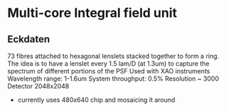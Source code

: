 # Multi-core Integral field unit

## Eckdaten

73 fibres attached to hexagonal lenslets stacked together to form a ring.
The idea is to have a lenslet every 1.5 lam/D (at 1.3um) to capture the spectrum of different portions of the PSF
Used with XAO instruments
Wavelength range: 1-1.6um
System throughput: 0.5%
Resolution ~ 3000
Detector 2048x2048
* currently uses 480x640 chip and mosaicing it around
